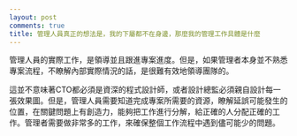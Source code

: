 ```yaml
---
layout: post
comments: true
title: 管理人員真正的想法是，我的下屬都不在身邊，那麼我的管理工作具體是什麼
---
```




管理人員的實際工作，是領導並且跟進專案進度。但是，如果管理者本身並不熟悉專案流程，不瞭解內部實際情況的話，是很難有效地領導團隊的。



這並不意味著CTO都必須是資深的程式設計師，或者設計總監必須親自設計每一張效果圖。但是，管理人員需要知道完成專案所需要的資源，瞭解延誤可能發生的位置，在關鍵問題上有創造力，能夠把工作進行分解，給正確的人分配正確的工作。管理者需要做非常多的工作，來確保整個工作流程中遇到儘可能少的問題。

